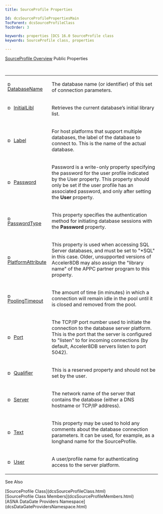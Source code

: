 ```yaml
---
title: SourceProfile Properties

Id: dcsSourceProfilePropertiesMain
TocParent: dcsSourceProfileClass
TocOrder: 3

keywords: properties [DCS 16.0 SourceProfile class
keywords: SourceProfile class, properties

---
```


[SourceProfile Overview](dcsSourceProfileClass.html) 
Public Properties

<br />

<table class="dtTABLE" id="Table5" x-use-null-cells="x-use-null-cells" >
          <colgroup span="1">
            <col span="1" style="WIDTH: 20%" />
            <col span="1" style="WIDTH: 70%" />
          </colgroup>
          <tr valign="top">
            <td colspan="1" rowspan="1">

<img alt="public property" src="../Images/property.bmp" width="16" height="16" border="0" /> [ DatabaseName](dcsSourceProfileClassDatabaseNameProperty.html) 
</td>
            <td colspan="1" rowspan="1">

The database name (or identifier) of this set of connection parameters.
</td>
          </tr>
          <tr valign="top">
            <td colspan="1" rowspan="1">

<img alt="public property" src="../Images/property.bmp" width="16" height="16" border="0" /> [ InitialLibl](dcsSourceProfileClassInitialLiblProperty.html) 
</td>
            <td colspan="1" rowspan="1">

Retrieves the current database’s initial library list.
</td>
          </tr>
          <tr>
            <td colspan="1" rowspan="1">

<img alt="public property" src="../Images/property.bmp" width="16" height="16" border="0" /> [ Label](dcsSourceProfileClassLabelProperty.html) 
</td>
            <td colspan="1" rowspan="1">

For host platforms that support multiple databases, the label of the database to connect to. This is the name of the actual database.
</td>
          </tr>
          <tr>
            <td colspan="1" rowspan="1">

<img alt="public property" src="../Images/property.bmp" width="16" height="16" border="0" /> [ Password](dcsSourceProfileClassPasswordProperty.html) 
</td>
            <td colspan="1" rowspan="1">

Password is a write-only property specifying the password for the user profile indicated by the User property. This property should only be set if the user profile has an associated password, and only after setting the **User** property.
</td>
          </tr>
          <tr>
            <td colspan="1" rowspan="1">

<img height="16" alt="public property" src="../Images/property.bmp" width="16" border="0" /> [PasswordType](dcsSourceProfileClassPasswordTypeProperty.html)
</td>
            <td colspan="1" rowspan="1">

This property specifies the authentication method for initiating database sessions with the **Password** property.
</td>
          </tr>
          <tr>
            <td colspan="1" rowspan="1">

<img alt="public property" src="../Images/property.bmp" width="16" height="16" border="0" /> [ PlatformAttribute](dcsSourceProfileClassPlatformAttributeProperty.html) 
</td>
            <td colspan="1" rowspan="1">

This property is used when accessing SQL Server databases, and must be set to "*SQL" in this case. Older, unsupported versions of Acceler8DB may also assign the "library name" of the APPC partner program to this property.
</td>
          </tr>
          <tr>
            <td colspan="1" rowspan="1">

<img alt="public property" src="../Images/property.bmp" width="16" height="16" border="0" /> [ PoolingTimeout](dcsSourceProfileClassPoolingTimeoutProperty.html) 
</td>
            <td colspan="1" rowspan="1">

The amount of time (in minutes) in which a connection will remain idle in the pool until it is closed and removed from the pool. 
</td>
          </tr>
          <tr>
            <td colspan="1" rowspan="1">

<img alt="public property" src="../Images/property.bmp" width="16" height="16" border="0" /> [ Port](dcsSourceProfileClassPortProperty.html) 
</td>
            <td colspan="1" rowspan="1">

The TCP/IP port number used to initiate the connection to the database server platform. This is the port that the server is configured to "listen" to for incoming connections (by default, Acceler8DB servers listen to port 5042).
</td>
          </tr>
          <tr>
            <td colspan="1" rowspan="1">

<img alt="public property" src="../Images/property.bmp" width="16" height="16" border="0" /> [ Qualifier](dcsSourceProfileClassQualifierProperty.html) 
</td>
            <td colspan="1" rowspan="1">

This is a reserved property and should not be set by the user.
</td>
          </tr>
          <tr>
            <td colspan="1" rowspan="1">

<img alt="public property" src="../Images/property.bmp" width="16" height="16" border="0" /> [ Server](dcsSourceProfileClassServerProperty.html) 
</td>
            <td colspan="1" rowspan="1">

The network name of the server that contains the database (either a DNS hostname or TCP/IP address).
</td>
          </tr>
          <tr>
            <td colspan="1" rowspan="1" style="height: 70px">

<img alt="public property" src="../Images/property.bmp" width="16" height="16" border="0" /> [ Text](dcsSourceProfileClassTextProperty.html) 
</td>
            <td colspan="1" rowspan="1" style="height: 70px">

This property may be used to hold any comments about the database connection parameters. It can be used, for example, as a longhand name for the SourceProfile.
</td>
          </tr>
          <tr>
            <td colspan="1" rowspan="1">

<img alt="public property" src="../Images/property.bmp" width="16" height="16" border="0" /> [ User](dcsSourceProfileClassUserProperty.html) 
</td>
            <td colspan="1" rowspan="1">

A user/profile name for authenticating access to the server platform.
</td>
          </tr>
</table>

See Also

<dl />
      [SourceProfile Class](dcsSourceProfileClass.html)
      <br />
      [SourceProfile Class Members](dcsSourceProfileMembers.html)
      <br />
      [ASNA DataGate Providers Namespace](dcsDataGateProvidersNamespace.html) 

